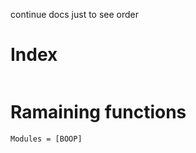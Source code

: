 

continue docs just to see order
# Index
```@index
```

# Ramaining functions
```@autodocs
Modules = [BOOP]
```

